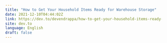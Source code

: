```yaml
---
title: "How to Get Your Household Items Ready for Warehouse Storage"
date: 2021-12-10T04:44:02Z
link: https://dev.to/devendrappa/how-to-get-your-household-items-ready-for-warehouse-storage-15kd?utm_medium=RSS&utm_source=news.12bit.vn
site: dev.to
language: English
draft: false
---
```

